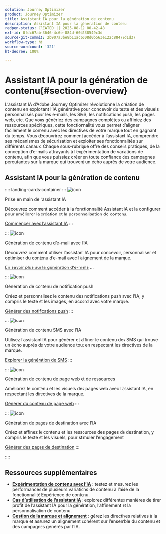 ```yaml
---
solution: Journey Optimizer
product: Journey Optimizer
title: Assistant IA pour la génération de contenu
description: Assistant IA pour la génération de contenu
redpen-status: CREATED_||_2025-08-12_00-42-48
exl-id: 0fdc67ab-3646-4c6e-884d-604238549c3d
source-git-commit: 2b907a3be8b11ac6308d0b563e122c88478d1d37
workflow-type: ht
source-wordcount: '321'
ht-degree: 100%

---
```


# Assistant IA pour la génération de contenu{#section-overview}

L’assistant IA d’Adobe Journey Optimizer révolutionne la création de contenu en exploitant l’IA générative pour concevoir du texte et des visuels personnalisés pour les e-mails, les SMS, les notifications push, les pages web, etc. Que vous génériez des campagnes complètes ou affiniez des ressources spécifiques, cette fonctionnalité vous permet d’aligner facilement le contenu avec les directives de votre marque tout en gagnant du temps. Vous découvrirez comment accéder à l’assistant IA, comprendre ses mécanismes de sécurisation et exploiter ses fonctionnalités sur différents canaux. Chaque sous-rubrique offre des conseils pratiques, de la conception d’e-mails attrayants à l’expérimentation de variations de contenu, afin que vous puissiez créer en toute confiance des campagnes percutantes sur la marque qui trouvent un écho auprès de votre audience.

## Assistant IA pour la génération de contenu

:::: landing-cards-container
:::
![icon](https://cdn.experienceleague.adobe.com/icons/circle-play.svg?lang=fr)

Prise en main de l’assistant IA

Découvrez comment accéder à la fonctionnalité Assistant IA et la configurer pour améliorer la création et la personnalisation de contenu.

[Commencer avec l’assistant IA](../using/content-management/gs-generative.md)
:::

:::
![icon](https://cdn.experienceleague.adobe.com/icons/envelope.svg?lang=fr)

Génération de contenu d’e-mail avec l’IA

Découvrez comment utiliser l’assistant IA pour concevoir, personnaliser et optimiser du contenu d’e-mail avec l’alignement de la marque.

[En savoir plus sur la génération d’e-mails](../using/content-management/generative-email.md)
:::

:::
![icon](https://cdn.experienceleague.adobe.com/icons/bell.svg?lang=fr)

Génération de contenu de notification push

Créez et personnalisez le contenu des notifications push avec l’IA, y compris le texte et les images, en accord avec votre marque.

[Générer des notifications push](../using/content-management/generative-push.md)
:::

:::
![icon](https://cdn.experienceleague.adobe.com/icons/message.svg?lang=fr)

Génération de contenu SMS avec l’IA

Utilisez l’assistant IA pour générer et affiner le contenu des SMS qui trouve un écho auprès de votre audience tout en respectant les directives de la marque.

[Explorer la génération de SMS](../using/content-management/generative-sms.md)
:::

:::
![icon](https://cdn.experienceleague.adobe.com/icons/globe.svg)

Génération de contenu de page web et de ressources

Améliorez le contenu et les visuels des pages web avec l’assistant IA, en respectant les directives de la marque.

[Générer du contenu de page web](../using/content-management/generative-web.md)
:::

:::
![icon](https://cdn.experienceleague.adobe.com/icons/window-maximize.svg?lang=fr)

Génération de pages de destination avec l’IA

Créez et affinez le contenu et les ressources des pages de destination, y compris le texte et les visuels, pour stimuler l’engagement.

[Générer des pages de destination](../using/content-management/generative-lp.md)
:::

::::


## Ressources supplémentaires

- **[Expérimentation de contenu avec l’IA](../using/content-management/generative-experimentation.md)** : testez et mesurez les performances de plusieurs variations de contenu à l’aide de la fonctionnalité Expérience de contenu.
- **[Cas d’utilisation de l’assistant IA](../using/content-management/generative-uc.md)** : explorez différentes manières de tirer profit de l’assistant IA pour la génération, l’affinement et la personnalisation de contenu.
- **[Gestion de la marque et alignement](brands-landing-page.md)** : gérez les directives relatives à la marque et assurez un alignement cohérent sur l’ensemble du contenu et des campagnes générés par l’IA.

